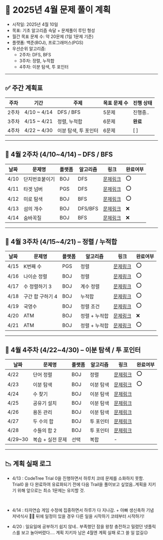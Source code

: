 # 📅 2025년 4월 문제 풀이 계획

- 시작일: 2025년 4월 10일
- 목표: 기초 알고리즘 숙달 + 문제풀이 루틴 형성
- 월간 목표 문제 수: 약 20문제 (1일 1문제 기준)
- 플랫폼: 백준(BOJ), 프로그래머스(PGS)
- 우선순위 알고리즘:
  - 2주차: DFS, BFS
  - 3주차: 정렬, 누적합
  - 4주차: 이분 탐색, 투 포인터

---

## ✅ 주간 계획표

| 주차   | 기간         | 주제                     | 목표 문제 수 | 진행 상태 |
|--------|--------------|--------------------------|--------------|------------|
| 2주차 | 4/10 ~ 4/14 | DFS / BFS                | 5문제        | 진행중..       |
| 3주차 | 4/15 ~ 4/21 | 정렬, 누적합             | 6문제        | **완료**   |
| 4주차 | 4/22 ~ 4/30 | 이분 탐색, 투 포인터     | 6문제        | [ ]        |

---

## 🔹 4월 2주차 (4/10~4/14) – DFS / BFS

| 날짜  | 문제명             | 플랫폼 | 알고리즘 | 링크 | 완료여부 |
|--------|------------------|---------|-----------|------|---------|
| 4/10 | 단지번호붙이기     | BOJ     | DFS       | [문제링크](https://www.acmicpc.net/problem/2667) | ⭕ |
| 4/11 | 타겟 넘버           | PGS     | DFS       | [문제링크](https://school.programmers.co.kr/learn/courses/30/lessons/43165) | ⭕ |
| 4/12 | 미로 탐색           | BOJ     | BFS       | [문제링크](https://www.acmicpc.net/problem/2178) | ⭕ |
| 4/13 | 섬의 개수           | BOJ     | DFS/BFS   | [문제링크](https://www.acmicpc.net/problem/4963) | ❌ |
| 4/14 | 숨바꼭질           | BOJ     | BFS       | [문제링크](https://www.acmicpc.net/problem/1697) | ❌  |

---

## 🔹 4월 3주차 (4/15~4/21) – 정렬 / 누적합

| 날짜  | 문제명             | 플랫폼 | 알고리즘 | 링크 | 완료여부 |
|--------|------------------|---------|-----------|------|---------|
| 4/15 | K번째 수           | PGS     | 정렬      | [문제링크](https://school.programmers.co.kr/learn/courses/30/lessons/42748) | ⭕ |
| 4/16 | 나이순 정렬        | BOJ     | 정렬      | [문제링크](https://www.acmicpc.net/problem/10814) | ⭕ |
| 4/17 | 수 정렬하기 3       | BOJ     | 계수 정렬 | [문제링크](https://www.acmicpc.net/problem/10989) | ⭕ |
| 4/18 | 구간 합 구하기 4    | BOJ     | 누적합    | [문제링크](https://www.acmicpc.net/problem/11659) | ⭕ | 
| 4/19 | 국영수   | BOJ     | 정렬 조건 | [문제링크](https://www.acmicpc.net/problem/10825) | ⭕ |
| 4/20 | ATM                | BOJ     | 정렬 + 누적합 | [문제링크](https://www.acmicpc.net/problem/11399) | ❌ |
| 4/21 | ATM                | BOJ     | 정렬 + 누적합 | [문제링크](https://www.acmicpc.net/problem/11399) | ⭕ |


---

## 🔹 4월 4주차 (4/22~4/30) – 이분 탐색 / 투 포인터

| 날짜  | 문제명             | 플랫폼 | 알고리즘 | 링크 | 완료여부 |
|--------|------------------|---------|-----------|------|---------|
| 4/22 | 단어 정렬           | BOJ     | 정렬 | [문제링크](https://www.acmicpc.net/problem/1181) | ⭕ |
| 4/23 | 이분 탐색           | BOJ     | 이분 탐색 | [문제링크](https://www.acmicpc.net/problem/1920) | ⭕ |
| 4/24 | 수 찾기             | BOJ     | 이분 탐색 | [문제링크](https://www.acmicpc.net/problem/1920) | |
| 4/25 | 공유기 설치         | BOJ     | 이분 탐색 | [문제링크](https://www.acmicpc.net/problem/2110) | |
| 4/26 | 용돈 관리           | BOJ     | 이분 탐색 | [문제링크](https://www.acmicpc.net/problem/6236) | |
| 4/27 | 두 수의 합          | BOJ     | 투 포인터 | [문제링크](https://www.acmicpc.net/problem/3273) | |
| 4/28 | 수들의 합 2         | BOJ     | 투 포인터 | [문제링크](https://www.acmicpc.net/problem/2003) | |
| 4/29~30 | 복습 + 실전 문제 | 선택    | 복합     | - | |


---


## 📉 계획 실패 로그

- 4/13 : CodeTree Trial 0을 진행하면서 하루치 코테 문제를 소화하지 못함.  
         Trial0 을 다 완료하여 유료화되기 전에 다음 Trail을 풀어보고 싶었음..계획을 지키기 위해 앞으로는 최소 1문제는 유지할 것.

</br>

- 4/14 : 타자연습 게임 수정에 집중하면서 하루가 다 지나감. + 아빠 생신축하 기념 저녁식사 🍰🥳
         뒤에 일정이 있을 경우 다른 일을 시작하기 코테부터 시작하기!

- 4/20 : 일요일에 공부하기 쉽지 않네.. 부족했던 잠을 왕창 충전하고 밀렸던 넷플릭스를 보고 놀아버렸다.... 계획 지키자 남은 4월엔 계획 실패 로그 쓸 일 없길😖
